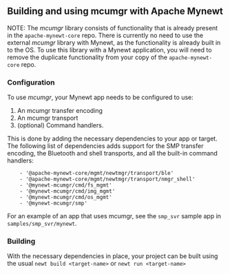 ## Building and using mcumgr with Apache Mynewt

NOTE: The *mcumgr* library consists of functionality that is already present in
the `apache-mynewt-core` repo.  There is currently no need to use the external
*mcumgr* library with Mynewt, as the functionality is already built in to the
OS.  To use this library with a Mynewt application, you will need to remove the
duplicate functionality from your copy of the `apache-mynewt-core` repo.

### Configuration

To use *mcumgr*, your Mynewt app needs to be configured to use:
1. An mcumgr transfer encoding
2. An mcumgr transport
3. (optional) Command handlers.

This is done by adding the necessary dependencies to your app or target.  The following list of dependencies adds support for the SMP transfer encoding, the Bluetooth and shell transports, and all the built-in command handlers:

```
    - '@apache-mynewt-core/mgmt/newtmgr/transport/ble'
    - '@apache-mynewt-core/mgmt/newtmgr/transport/nmgr_shell'
    - '@mynewt-mcumgr/cmd/fs_mgmt'
    - '@mynewt-mcumgr/cmd/img_mgmt'
    - '@mynewt-mcumgr/cmd/os_mgmt'
    - '@mynewt-mcumgr/smp'
```

For an example of an app that uses mcumgr, see the `smp_svr` sample app in `samples/smp_svr/mynewt`.

### Building

With the necessary dependencies in place, your project can be built using the usual `newt build <target-name>` or `newt run <target-name>`
